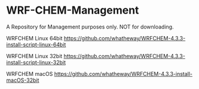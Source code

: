 # WRF-CHEM-Management
A Repository for Management purposes only. NOT for downloading.

WRFCHEM Linux 64bit
https://github.com/whatheway/WRFCHEM-4.3.3-install-script-linux-64bit

WRFCHEM Linux 32bit
https://github.com/whatheway/WRFCHEM-4.3.3-install-script-linux-32bit

WRFCHEM macOS 
https://github.com/whatheway/WRFCHEM-4.3.3-install-macOS-32bit
